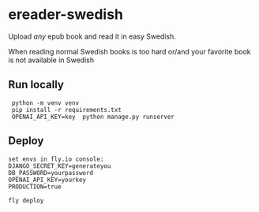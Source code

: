 # ereader-swedish

Upload _any_ epub book and read it in easy Swedish.

When reading normal Swedish books is too hard or/and your favorite book is not available in Swedish

## Run locally

```
 python -m venv venv
 pip install -r requirements.txt
 OPENAI_API_KEY=key  python manage.py runserver
```

## Deploy

```
set envs in fly.io console:
DJANGO_SECRET_KEY=generateyou
DB_PASSWORD=yourpassword
OPENAI_API_KEY=yourkey
PRODUCTION=true

fly deploy

```

